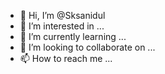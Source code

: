 - 👋 Hi, I’m @Sksanidul
- 👀 I’m interested in ...
- 🌱 I’m currently learning ...
- 💞️ I’m looking to collaborate on ...
- 📫 How to reach me ...

<!---
Sksanidul/Sksanidul is a ✨ special ✨ repository because its `README.md` (this file) appears on your GitHub profile.
You can click the Preview link to take a look at your changes.
--->
